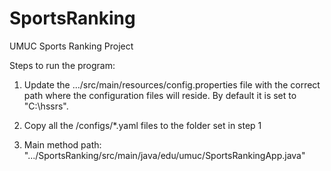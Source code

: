 # SportsRanking
UMUC Sports Ranking Project

Steps to run the program:

1) Update the .../src/main/resources/config.properties file with the correct path where the configuration files will reside. By default it is set to "C:\hssrs\".

2) Copy all the /configs/*.yaml files to the folder set in step 1

3) Main method path: ".../SportsRanking/src/main/java/edu/umuc/SportsRankingApp.java"